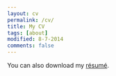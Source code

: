 ```yaml
---
layout: cv
permalink: /cv/
title: My CV
tags: [about]
modified: 8-7-2014
comments: false
---
```


You can also download my [résumé](https://www.dropbox.com/s/rw9xxsf5a0zv1jv/CV-PontTuset.pdf).

